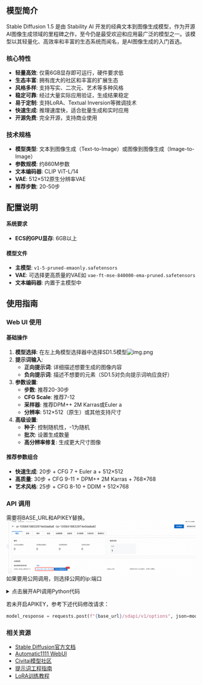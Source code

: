 ## 模型简介

Stable Diffusion 1.5 是由 Stability AI 开发的经典文本到图像生成模型，作为开源AI图像生成领域的里程碑之作，至今仍是最受欢迎和应用最广泛的模型之一。该模型以其轻量化、高效率和丰富的生态系统而闻名，是AI图像生成的入门首选。

### 核心特性
- **轻量高效**: 仅需6GB显存即可运行，硬件要求低
- **生态丰富**: 拥有庞大的社区和丰富的扩展生态
- **风格多样**: 支持写实、二次元、艺术等多种风格
- **稳定可靠**: 经过大量实际应用验证，生成结果稳定
- **易于定制**: 支持LoRA、Textual Inversion等微调技术
- **快速生成**: 推理速度快，适合批量生成和实时应用
- **开源免费**: 完全开源，支持商业使用

### 技术规格
- **模型类型**: 文本到图像生成（Text-to-Image）或图像到图像生成（Image-to-Image）
- **参数规模**: 约860M参数
- **文本编码器**: CLIP ViT-L/14
- **VAE**: 512×512原生分辨率VAE
- **推荐步数**: 20-50步


## 配置说明

#### 系统要求
- **ECS的GPU显存**: 6GB以上


#### 模型文件
- **主模型**: `v1-5-pruned-emaonly.safetensors`
- **VAE**: 可选择更高质量的VAE如 `vae-ft-mse-840000-ema-pruned.safetensors`
- **文本编码器**: 内置于主模型中


## 使用指南

### Web UI 使用

#### 基础操作
1. **模型选择**: 在左上角模型选择器中选择SD1.5模型![img.png](img.png)
2. **提示词输入**:
    - **正向提示词**: 详细描述想要生成的图像内容
    - **负向提示词**: 描述不想要的元素（SD1.5对负向提示词响应良好）
3. **参数设置**:
    - **步数**: 推荐20-30步
    - **CFG Scale**: 推荐7-12
    - **采样器**: 推荐DPM++ 2M Karras或Euler a
    - **分辨率**: 512×512（原生）或其他支持尺寸
4. **高级设置**:
    - **种子**: 控制随机性，-1为随机
    - **批次**: 设置生成数量
    - **高分辨率修复**: 生成更大尺寸图像

#### 推荐参数组合
- **快速生成**: 20步 + CFG 7 + Euler a + 512×512
- **高质量**: 30步 + CFG 9-11 + DPM++ 2M Karras + 768×768
- **艺术风格**: 25步 + CFG 8-10 + DDIM + 512×768

### API 调用

需要将BASE_URL和APIKEY替换。![img_1.png](img_1.png)
如果要用公网调用，则选择公网的ip:端口

<details>
<summary>点击展开API调用Python代码</summary>

```python
import requests
import base64

# 配置
base_url = "<部署服务的Output URL>"
username = "admin"
apikey = "${APIKEY}"
auth = (username, apikey)

# 1. 切换模型
model_data = {
    "sd_model_checkpoint": "v1-5-pruned-emaonly.safetensors"
}

print("正在切换模型...")
model_response = requests.post(f"{base_url}/sdapi/v1/options", json=model_data, auth=auth)
print("模型切换完成")

# 2. 生成图片
prompt = "a beautiful cat"
data = {
    "prompt": prompt,
    "steps": 20,
    "width": 512,
    "height": 512
}

print("正在生成图片...")
response = requests.post(f"{base_url}/sdapi/v1/txt2img", json=data, auth=auth)
result = response.json()

# 3. 保存图片
if "images" in result:
    image_data = base64.b64decode(result["images"][0])
    with open("output.png", "wb") as f:
        f.write(image_data)
    print("图片已保存为 output.png")
else:
    print("错误:", result)

```

</details>

若未开启APIKEY，参考下述代码修改请求：
```python
model_response = requests.post(f"{base_url}/sdapi/v1/options", json=model_data)

```


### 相关资源

- [Stable Diffusion官方文档](https://stability.ai/stable-diffusion)
- [Automatic1111 WebUI](https://github.com/AUTOMATIC1111/stable-diffusion-webui)
- [Civitai模型社区](https://civitai.com/)
- [提示词工程指南](https://prompthero.com/stable-diffusion-prompts)
- [LoRA训练教程](https://github.com/cloneofsimo/lora)
